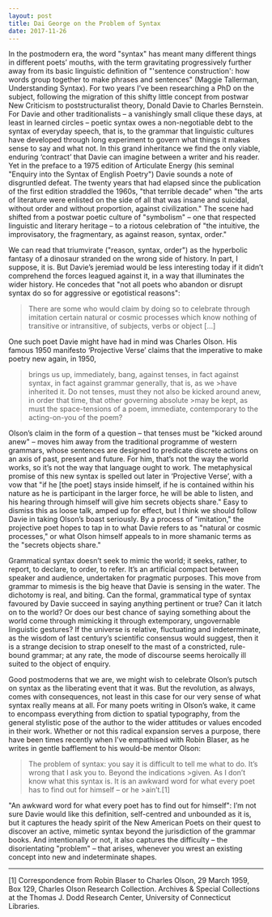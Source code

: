 ```yaml
---
layout: post
title: Dai George on the Problem of Syntax
date: 2017-11-26
---
```

In the postmodern era, the word "syntax" has meant many different things in different poets’ mouths, with the term gravitating progressively further away from its basic linguistic definition of "'sentence construction': how words group together to make phrases and sentences" (Maggie Tallerman, Understanding Syntax). For two years I’ve been researching a PhD on the subject, following the migration of this shifty little concept from postwar New Criticism to poststructuralist theory, Donald Davie to Charles Bernstein. For Davie and other traditionalists – a vanishingly small clique these days, at least in learned circles – poetic syntax owes a non-negotiable debt to the syntax of everyday speech, that is, to the grammar that linguistic cultures have developed through long experiment to govern what things it makes sense to say and what not. In this grand inheritance we find the only viable, enduring ‘contract’ that Davie can imagine between a writer and his reader. Yet in the preface to a 1975 edition of Articulate Energy (his seminal "Enquiry into the Syntax of English Poetry") Davie sounds a note of disgruntled defeat. The twenty years that had elapsed since the publication of the first edition straddled the 1960s, "that terrible decade" when "the arts of literature were enlisted on the side of all that was insane and suicidal, without order and without proportion, against civilization." The scene had shifted from a postwar poetic culture of "symbolism" – one that respected linguistic and literary heritage – to a riotous celebration of "the intuitive, the improvisatory, the fragmentary, as against reason, syntax, order."
 
We can read that triumvirate ("reason, syntax, order") as the hyperbolic fantasy of a dinosaur stranded on the wrong side of history. In part, I suppose, it is. But Davie’s jeremiad would be less interesting today if it didn’t comprehend the forces leagued against it, in a way that illuminates the wider history. He concedes that "not all poets who abandon or disrupt syntax do so for aggressive or egotistical reasons":
 
>There are some who would claim by doing so to celebrate through imitation certain natural or cosmic processes which know nothing of transitive or intransitive, of subjects, verbs or object […]
 
One such poet Davie might have had in mind was Charles Olson. His famous 1950 manifesto ‘Projective Verse’ claims that the imperative to make poetry new again, in 1950,
 
>brings us up, immediately, bang, against tenses, in fact against syntax, in fact against grammar generally, that is, as we >have inherited it. Do not tenses, must they not also be kicked around anew, in order that time, that other governing absolute >may be kept, as must the space-tensions of a poem, immediate, contemporary to the acting-on-you of the poem?
 
Olson’s claim in the form of a question – that tenses must be "kicked around anew" – moves him away from the traditional programme of western grammars, whose sentences are designed to predicate discrete actions on an axis of past, present and future. For him, that’s not the way the world works, so it’s not the way that language ought to work. The metaphysical promise of this new syntax is spelled out later in ‘Projective Verse’, with a vow that "if he [the poet] stays inside himself, if he is contained within his nature as he is participant in the larger force, he will be able to listen, and his hearing through himself will give him secrets objects share." Easy to dismiss this as loose talk, amped up for effect, but I think we should follow Davie in taking Olson’s boast seriously. By a process of "imitation," the projective poet hopes to tap in to what Davie refers to as "natural or cosmic processes," or what Olson himself appeals to in more shamanic terms as the "secrets objects share."
 
Grammatical syntax doesn’t seek to mimic the world; it seeks, rather, to report, to declare, to order, to refer. It’s an artificial compact between speaker and audience, undertaken for pragmatic purposes. This move from grammar to mimesis is the big heave that Davie is sensing in the water. The dichotomy is real, and biting. Can the formal, grammatical type of syntax favoured by Davie succeed in saying anything pertinent or true? Can it latch on to the world? Or does our best chance of saying something about the world come through mimicking it through extemporary, ungovernable linguistic gestures? If the universe is relative, fluctuating and indeterminate, as the wisdom of last century’s scientific consensus would suggest, then it is a strange decision to strap oneself to the mast of a constricted, rule-bound grammar; at any rate, the mode of discourse seems heroically ill suited to the object of enquiry.
 
Good postmoderns that we are, we might wish to celebrate Olson’s putsch on syntax as the liberating event that it was. But the revolution, as always, comes with consequences, not least in this case for our very sense of what syntax really means at all. For many poets writing in Olson’s wake, it came to encompass everything from diction to spatial typography, from the general stylistic pose of the author to the wider attitudes or values encoded in their work. Whether or not this radical expansion serves a purpose, there have been times recently when I’ve empathised with Robin Blaser, as he writes in gentle bafflement to his would-be mentor Olson:
 
>The problem of syntax: you say it is difficult to tell me what to do. It’s wrong that I ask you to. Beyond the indications >given. As I don’t know what this syntax is. It is an awkward word for what every poet has to find out for himself – or he >ain’t.[1]
 
"An awkward word for what every poet has to find out for himself": I’m not sure Davie would like this definition, self-centred and unbounded as it is, but it captures the heady spirit of the New American Poets on their quest to discover an active, mimetic syntax beyond the jurisdiction of the grammar books. And intentionally or not, it also captures the difficulty – the disorientating "problem" – that arises, whenever you wrest an existing concept into new and indeterminate shapes.  
  
____
[1] Correspondence from Robin Blaser to Charles Olson, 29 March 1959, Box 129, Charles Olson Research Collection. Archives & Special Collections at the Thomas J. Dodd Research Center, University of Connecticut Libraries.
